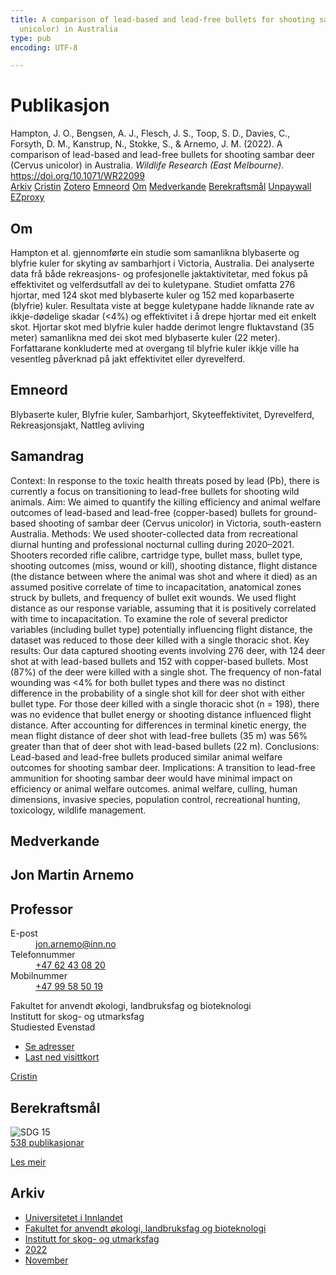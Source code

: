 ```yaml
---
title: A comparison of lead-based and lead-free bullets for shooting sambar deer (Cervus
  unicolor) in Australia
type: pub
encoding: UTF-8

---
```

<h1>Publikasjon</h1>
<article id="csl-bib-container-WNQ9VWA4" class="csl-bib-container">
  <div class="csl-bib-body"> <div class="csl-entry">Hampton, J. O., Bengsen, A. J., Flesch, J. S., Toop, S. D., Davies, C., Forsyth, D. M., Kanstrup, N., Stokke, S., &#38; Arnemo, J. M. (2022). A comparison of lead-based and lead-free bullets for shooting sambar deer (Cervus unicolor) in Australia. <i>Wildlife Research (East Melbourne)</i>. <a href="https://doi.org/10.1071/WR22099">https://doi.org/10.1071/WR22099</a></div> </div>
  <div class="csl-bib-buttons">
    <a href="#taxonomy-article-WNQ9VWA4" alt="archive" class="csl-bib-button">Arkiv</a>
    <a href="https://app.cristin.no/results/show.jsf?id=2069137" alt="Cristin" class="csl-bib-button">Cristin</a>
    <a href="http://zotero.org/groups/5881554/items/WNQ9VWA4" alt="Zotero" class="csl-bib-button">Zotero</a>
    <a href="#keywords-article-WNQ9VWA4" alt="keywords" class="csl-bib-button">Emneord</a>
    <a href="#about-article-WNQ9VWA4" alt="about_pub" class="csl-bib-button">Om</a>
    <a href="#contributors-article-WNQ9VWA4" alt="contributors" class="csl-bib-button">Medverkande</a>
    <a href="#sdg-article-WNQ9VWA4" alt="sdg" class="csl-bib-button">Berekraftsmål</a>
    <a href="https://www.publish.csiro.au/wr/pdf/WR22099" alt="Unpaywall" class="csl-bib-button">Unpaywall</a>
    <a href="https://www.publish.csiro.au/wr/pdf/WR22099" alt="EZproxy" class="csl-bib-button">EZproxy</a>
  </div>
  <div id="csl-bib-meta-container-WNQ9VWA4"></div>
</article>
<div id="csl-bib-meta-WNQ9VWA4" class="csl-bib-meta">
  <article id="about-article-WNQ9VWA4" class="about_pub-article">
    <h1>Om</h1>
    Hampton et al. gjennomførte ein studie som samanlikna blybaserte og blyfrie kuler for skyting av sambarhjort i Victoria, Australia. Dei analyserte data frå både rekreasjons- og profesjonelle jaktaktivitetar, med fokus på effektivitet og velferdsutfall av dei to kuletypane. Studiet omfatta 276 hjortar, med 124 skot med blybaserte kuler og 152 med koparbaserte (blyfrie) kuler. Resultata viste at begge kuletypane hadde liknande rate av ikkje-dødelige skadar (<4%) og effektivitet i å drepe hjortar med eit enkelt skot. Hjortar skot med blyfrie kuler hadde derimot lengre fluktavstand (35 meter) samanlikna med dei skot med blybaserte kuler (22 meter). Forfattarane konkluderte med at overgang til blyfrie kuler ikkje ville ha vesentleg påverknad på jakt effektivitet eller dyrevelferd.
  </article>
  <article id="keywords-article-WNQ9VWA4" class="keywords-article">
    <h1>Emneord</h1>
    Blybaserte kuler, Blyfrie kuler, Sambarhjort, Skyteeffektivitet, Dyrevelferd, Rekreasjonsjakt, Nattleg avliving
  </article>
  <article id="abstract-article-WNQ9VWA4" class="abstract-article">
    <h1>Samandrag</h1>
    Context: In response to the toxic health threats posed by lead (Pb), there is currently a focus on transitioning to lead-free bullets for shooting wild animals. 
Aim: We aimed to quantify the killing efficiency and animal welfare outcomes of lead-based and lead-free (copper-based) bullets for ground-based shooting of sambar deer (Cervus unicolor) in Victoria, south-eastern Australia. 
Methods: We used shooter-collected data from recreational diurnal hunting and professional nocturnal culling during 2020–2021. Shooters recorded rifle calibre, cartridge type, bullet mass, bullet type, shooting outcomes (miss, wound or kill), shooting distance, flight distance (the distance between where the animal was shot and where it died) as an assumed positive correlate of time to incapacitation, anatomical zones struck by bullets, and frequency of bullet exit wounds. We used flight distance as our response variable, assuming that it is positively correlated with time to incapacitation. To examine the role of several predictor variables (including bullet type) potentially influencing flight distance, the dataset was reduced to those deer killed with a single thoracic shot. 
Key results: Our data captured shooting events involving 276 deer, with 124 deer shot at with lead-based bullets and 152 with copper-based bullets. Most (87%) of the deer were killed with a single shot. The frequency of non-fatal wounding was <4% for both bullet types and there was no distinct difference in the probability of a single shot kill for deer shot with either bullet type. For those deer killed with a single thoracic shot (n = 198), there was no evidence that bullet energy or shooting distance influenced flight distance. After accounting for differences in terminal kinetic energy, the mean flight distance of deer shot with lead-free bullets (35 m) was 56% greater than that of deer shot with lead-based bullets (22 m). 
Conclusions: Lead-based and lead-free bullets produced similar animal welfare outcomes for shooting sambar deer. 
Implications: A transition to lead-free ammunition for shooting sambar deer would have minimal impact on efficiency or animal welfare outcomes. 
animal welfare, culling, human dimensions, invasive species, population control, recreational hunting, toxicology, wildlife management.
  </article>
  <article id="contributors-article-WNQ9VWA4" class="contributors-article">
    <h1>Medverkande</h1>
    <div class="personas"> <div class="vrtx-hinn-person-card"> <div class="photo"> <i class="lar la-user-circle missing-person"></i> </div> <div class="info"> <hgroup><h1>Jon Martin Arnemo</h1> <h2>Professor</h2> </hgroup><dl> <dt>E-post</dt> <dd> <a href="mailto:jon.arnemo@inn.no">jon.arnemo@inn.no</a> </dd> <dt>Telefonnummer</dt> <dd><a href="tel:+4762430820"> +47 62 43 08 20 </a></dd> <dt>Mobilnummer</dt> <dd><a href="tel:+4799585019"> +47 99 58 50 19 </a></dd> </dl> <p> Fakultet for anvendt økologi, landbruksfag og bioteknologi<br> Institutt for skog- og utmarksfag<br> Studiested Evenstad </p> <ul class="vrtx-hinn-links"> <li><a href="https://www.inn.no/finn-en-ansatt/jon-arnemo.html#vrtx-hinn-addresses">Se adresser</a></li> <li><a href="https://www.inn.no/finn-en-ansatt/jon-arnemo.html?vrtx=vcf">Last ned visittkort</a></li> </ul> </div> </div> <a href="https://app.cristin.no/persons/show.jsf?id=328246" alt="Cristin URL" class="personas-cristin">Cristin</a> </div>
  </article>
  <article id="sdg-article-WNQ9VWA4" class="sdg-article">
    <h1>Berekraftsmål</h1>
    <div class="sdg-container"><div id="sdg15" class="sdg">
        <img src="{{< params subfolder >}}images/sdg/sdg15_nn.png" class="image" alt="SDG 15">
        <div class="sdg-overlay">
          <a href="/nn/archive/?key=?sdg=15#archive" class="sdg-publication-count"><span>538</span> publikasjonar</a>
          <p><a href="https://fn.no/om-fn/fns-baerekraftsmaal/livet-paa-land?lang=nno-NO" class="sdg-read-more">Les meir</a></p>
        </div>
      </div></div>
  </article>
  <article id="taxonomy-article-WNQ9VWA4" class="taxonomy-article">
    <h1>Arkiv</h1>
    <ul>
      <li>
        <a href="/nn/archive/?key=3DCRN523">Universitetet i Innlandet</a>
      </li>
      <li>
        <a href="/nn/archive/?key=T77LXH6D">Fakultet for anvendt økologi, landbruksfag og bioteknologi</a>
      </li>
      <li>
        <a href="/nn/archive/?key=7TRARPE3">Institutt for skog- og utmarksfag</a>
      </li>
      <li>
        <a href="/nn/archive/?key=H9K9UC39">2022</a>
      </li>
      <li>
        <a href="/nn/archive/?key=A2LGFBDJ">November</a>
      </li>
    </ul>
  </article>
</div>
